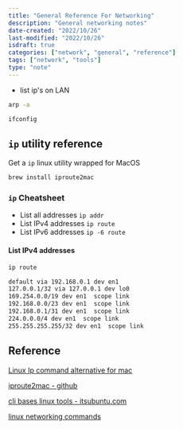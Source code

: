 ```yaml
---
title: "General Reference For Networking"
description: "General networking notes"
date-created: "2022/10/26"
last-modified: "2022/10/26"
isdraft: true
categories: ["network", "general", "reference"]
tags: ["network", "tools"]
type: "note"
---
```


- list ip's on LAN

```sh
arp -a
```

```sh
ifconfig
```

## `ip` utility reference

Get a `ip` linux utility wrapped for MacOS

```sh
brew install iproute2mac
```

### `ip` Cheatsheet

- List all addresses `ip addr`
- List IPv4 addresses `ip route`
- List IPv6 addresses `ip -6 route`

#### List IPv4 addresses

```sh
ip route
```

```sh
default via 192.168.0.1 dev en1
127.0.0.1/32 via 127.0.0.1 dev lo0
169.254.0.0/19 dev en1  scope link
192.168.0.0/23 dev en1  scope link
192.168.0.1/31 dev en1  scope link
224.0.0.0/4 dev en1  scope link
255.255.255.255/32 dev en1  scope link
```

## Reference

[Linux Ip command alternative for mac](https://superuser.com/questions/687310/ip-command-in-mac-os-x-terminal)

[iproute2mac - github](https://github.com/brona/iproute2mac)

[cli bases linux tools - itsubuntu.com](https://itsubuntu.com/cli-based-linux-network-management-tools/)

[linux networking commands](https://geekflare.com/linux-networking-commands/)
